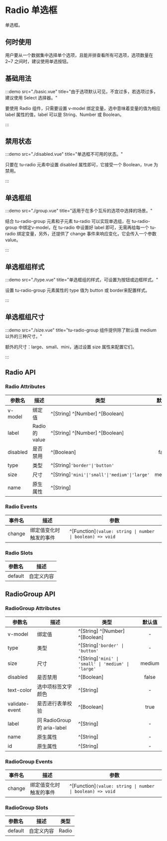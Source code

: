 # Radio 单选框

单选框。

## 何时使用

用户要从一个数据集中选择单个选项，且能并排查看所有可选项，选项数量在 2~7 之间时，建议使用单选按钮。

## 基础用法

:::demo src="./basic.vue" title="由于选项默认可见，不宜过多，若选项过多，建议使用 Select 选择器。"

要使用 Radio 组件，只需要设置 v-model 绑定变量，选中意味着变量的值为相应 label 属性的值，label 可以是 String、Number 或 Boolean。

:::

## 禁用状态

:::demo src="./disabled.vue" title="单选框不可用的状态。"

只要在 tu-radio 元素中设置 disabled 属性即可，它接受一个 Boolean，true 为禁用。

:::

## 单选框组

:::demo src="./group.vue" title="适用于在多个互斥的选项中选择的场景。"

结合 tu-radio-group 元素和子元素 tu-radio 可以实现单选组，在 tu-radio-group 中绑定v-model，在 tu-radio 中设置好 label 即可，无需再给每一个 tu-radio 绑定变量，另外，还提供了 change 事件来响应变化，它会传入一个参数 value。

:::

## 单选框组样式

:::demo src="./type.vue" title="单选框组的样式，可设置为按钮或边框样式。"

设置 tu-radio-group 元素属性的 type 值为 button 或 border来配置样式。

:::

## 单选框组尺寸

:::demo src="./size.vue" title="tu-radio-group 组件提供除了默认值 medium 以外的三种尺寸。"

额外的尺寸：large、small、mini，通过设置 size 属性来配置它们。

:::

## Radio API

### Radio Attributes

| 参数名 | 描述 | 类型 | 默认值 |
| --------- | ---- | ---- | :----: |
| v-model | 绑定值 | ^[String] ^[Number] ^[Boolean] | - |
| label | Radio 的 value | ^[String] ^[Number] ^[Boolean] | - |
| disabled | 是否禁用 | ^[Boolean] | false |
| type | 类型 | ^[String]`'border'\|'button'`| - |
| size | 尺寸 | ^[String]`'mini'\|'small'\|'medium'\|'large'` | medium |
| name | 原生属性 | ^[String] | - |

### Radio Events

| 事件名 | 描述 | 参数 |
| ------ | ---- | ---- |
| change | 绑定值变化时触发的事件 | ^[Function]`(value: string \| number \| boolean) => void` |

### Radio Slots

| 参数名 | 描述 |
| ------ | ---- |
| default | 自定义内容 |

## RadioGroup API

### RadioGroup Attributes

| 参数名 | 描述 | 类型 | 默认值 |
| --------- | ---- | ---- | :----: |
| v-model | 绑定值 | ^[String] ^[Number] ^[Boolean] | - |
| type | 类型 | ^[String]`'border' \| 'button'`| - |
| size | 尺寸 | ^[String]`'mini' \| 'small' \| 'medium' \| 'large'` | medium |
| disabled | 是否禁用 | ^[Boolean] | false |
| text-color | 选中项标签文字颜色 | ^[String]  | - |
| validate-event | 是否进行表单校验 | ^[Boolean] | true |
| label | 同 RadioGroup 的 aria-label | ^[String] | - |
| name | 原生属性 | ^[String] | - |
| id | 原生属性 | ^[String] | - |

### RadioGroup Events

| 事件名 | 描述 | 参数 |
| ------ | ---- | ---- |
| change | 绑定值变化时触发的事件 | ^[Function]`(value: string \| number \| boolean) => void` |

### RadioGroup Slots

| 参数名 | 描述 | 类型 |
| ------ | ---- | ---- |
| default | 自定义内容 | Radio |
